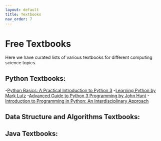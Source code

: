 ```yaml
---
layout: default
title: Textbooks
nav_order: 7
---
```


# Free Textbooks

Here we have curated lists of various textbooks for different computing science topics.

## Python Textbooks:

-[Python Basics: A Practical Introduction to Python 3](https://static.realpython.com/python-basics-sample-chapters.pdf)
-[Learning Python by Mark Lutz](https://cfm.ehu.es/ricardo/docs/python/Learning_Python.pdf)
-[Advanced Guide to Python 3 Programming by John Hunt](https://warin.ca/ressources/books/2019_Book_AdvancedGuideToPython3Programm.pdf)
-[Introduction to Programming in Python: An Interdisciplinary Approach](https://introcs.cs.princeton.edu/python/home/)


## Data Structure and Algorithms Textbooks:


## Java Textbooks: